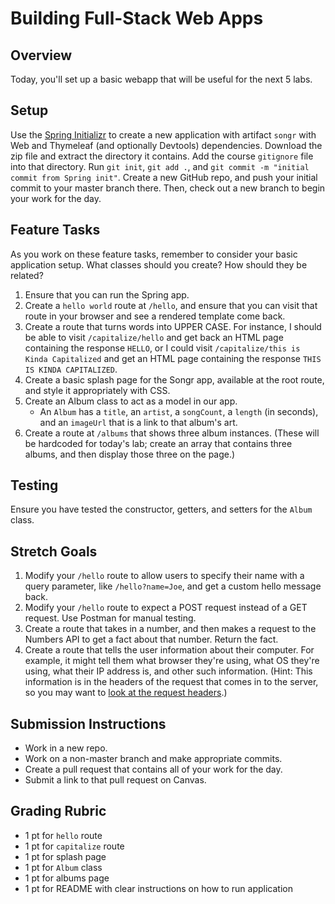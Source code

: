 # Building Full-Stack Web Apps

## Overview
Today, you'll set up a basic webapp that will be useful for the next 5 labs.

## Setup
Use the [Spring Initializr](https://start.spring.io/) to create a new application with artifact `songr` with Web and Thymeleaf (and optionally Devtools) dependencies. Download the zip file and extract the directory it contains. Add the course `gitignore` file into that directory. Run `git init`, `git add .`, and `git commit -m "initial commit from Spring init"`. Create a new GitHub repo, and push your initial commit to your master branch there. Then, check out a new branch to begin your work for the day.

## Feature Tasks

As you work on these feature tasks, remember to consider your basic application setup. What classes should you create? How should they be related?

1. Ensure that you can run the Spring app.
2. Create a `hello world` route at `/hello`, and ensure that you can visit that route in your browser and see a rendered template come back.
3. Create a route that turns words into UPPER CASE. For instance, I should be able to visit `/capitalize/hello` and get back an HTML page containing the response `HELLO`, or I could visit `/capitalize/this is Kinda Capitalized` and get an HTML page containing the response `THIS IS KINDA CAPITALIZED`.
4. Create a basic splash page for the Songr app, available at the root route, and style it appropriately with CSS.
5. Create an Album class to act as a model in our app.
    - An `Album` has a `title`, an `artist`, a `songCount`, a `length` (in seconds), and an `imageUrl` that is a link to that album's art.
6. Create a route at `/albums` that shows three album instances. (These will be hardcoded for today's lab; create an array that contains three albums, and then display those three on the page.)

## Testing
Ensure you have tested the constructor, getters, and setters for the `Album` class.

## Stretch Goals

1. Modify your `/hello` route to allow users to specify their name with a query parameter, like `/hello?name=Joe`, and get a custom hello message back.
1. Modify your `/hello` route to expect a POST request instead of a GET request. Use Postman for manual testing.
2. Create a route that takes in a number, and then makes a request to the Numbers API to get a fact about that number. Return the fact.
3. Create a route that tells the user information about their computer. For example, it might tell them what browser they're using, what OS they're using, what their IP address is, and other such information. (Hint: This information is in the headers of the request that comes in to the server, so you may want to [look at the request headers](https://www.baeldung.com/spring-rest-http-headers).)

## Submission Instructions
- Work in a new repo.
- Work on a non-master branch and make appropriate commits.
- Create a pull request that contains all of your work for the day.
- Submit a link to that pull request on Canvas.

## Grading Rubric
- 1 pt for `hello` route
- 1 pt for `capitalize` route
- 1 pt for splash page
- 1 pt for `Album` class
- 1 pt for albums page
- 1 pt for README with clear instructions on how to run application
